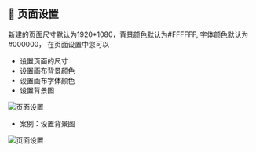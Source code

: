 ## 🎨 页面设置

新建的页面尺寸默认为1920*1080，背景颜色默认为#FFFFFF, 字体颜色默认为#000000， 在页面设置中您可以
- 设置页面的尺寸
- 设置画布背景颜色
- 设置画布字体颜色
- 设置背景图

![页面设置](/assets/page-set.jpg)

- 案例：设置背景图

![页面设置](/assets/page-bg.jpg)
